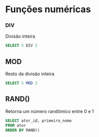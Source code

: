 # Funções numéricas
### DIV
Divisão inteira
```sql
SELECT 5 DIV 2
```

## MOD
Resto da divisão inteira
```sql
SELECT 5 MOD 2
```

## RAND()
Retorna um número randômico entre 0 e 1
```sql
SELECT ator_id, primeiro_nome
FROM ator
ORDER BY RAND()
```
<!--stackedit_data:
eyJoaXN0b3J5IjpbLTE3MzkwNzcxMzEsMTE2NzkzNjEyMSwzMD
ExNzExNTcsMjA5MzE1MTYxM119
-->